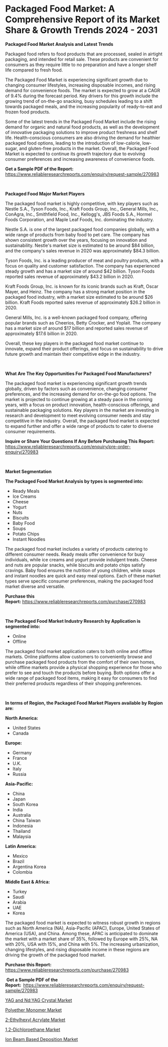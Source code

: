 <p><h1>Packaged Food Market: A Comprehensive Report of its Market Share & Growth Trends 2024 - 2031</h1></p><p><strong>Packaged Food Market Analysis and Latest Trends</strong></p>
<p><p>Packaged food refers to food products that are processed, sealed in airtight packaging, and intended for retail sale. These products are convenient for consumers as they require little to no preparation and have a longer shelf life compared to fresh food.</p><p>The Packaged Food Market is experiencing significant growth due to changing consumer lifestyles, increasing disposable incomes, and rising demand for convenience foods. The market is expected to grow at a CAGR of 9.4% during the forecast period. Key drivers for this growth include the growing trend of on-the-go snacking, busy schedules leading to a shift towards packaged meals, and the increasing popularity of ready-to-eat and frozen food products.</p><p>Some of the latest trends in the Packaged Food Market include the rising demand for organic and natural food products, as well as the development of innovative packaging solutions to improve product freshness and shelf life. Health-conscious consumers are also driving the demand for healthier packaged food options, leading to the introduction of low-calorie, low-sugar, and gluten-free products in the market. Overall, the Packaged Food Market is expected to continue its growth trajectory due to evolving consumer preferences and increasing awareness of convenience foods.</p></p>
<p><strong>Get a Sample PDF of the Report:&nbsp;</strong> <a href="https://www.reliableresearchreports.com/enquiry/request-sample/270983">https://www.reliableresearchreports.com/enquiry/request-sample/270983</a></p>
<p>&nbsp;</p>
<p><strong>Packaged Food Major Market Players</strong></p>
<p><p>The packaged food market is highly competitive, with key players such as Nestle S.A., Tyson Foods, Inc., Kraft Foods Group, Inc., General Mills, Inc., ConAgra, Inc., Smithfield Food, Inc., Kellogg's, JBS Foods S.A., Hormel Foods Corporation, and Maple Leaf Foods, Inc. dominating the industry.</p><p>Nestle S.A. is one of the largest packaged food companies globally, with a wide range of products from baby food to pet care. The company has shown consistent growth over the years, focusing on innovation and sustainability. Nestle's market size is estimated to be around $84 billion, and the company's sales revenue in 2020 was approximately $84.3 billion.</p><p>Tyson Foods, Inc. is a leading producer of meat and poultry products, with a focus on quality and customer satisfaction. The company has experienced steady growth and has a market size of around $42 billion. Tyson Foods reported sales revenue of approximately $43.2 billion in 2020.</p><p>Kraft Foods Group, Inc. is known for its iconic brands such as Kraft, Oscar Mayer, and Heinz. The company has a strong market position in the packaged food industry, with a market size estimated to be around $26 billion. Kraft Foods reported sales revenue of approximately $26.2 billion in 2020.</p><p>General Mills, Inc. is a well-known packaged food company, offering popular brands such as Cheerios, Betty Crocker, and Yoplait. The company has a market size of around $17 billion and reported sales revenue of approximately $17.6 billion in 2020.</p><p>Overall, these key players in the packaged food market continue to innovate, expand their product offerings, and focus on sustainability to drive future growth and maintain their competitive edge in the industry.</p></p>
<p>&nbsp;</p>
<p><strong>What Are The Key Opportunities For Packaged Food Manufacturers?</strong></p>
<p><p>The packaged food market is experiencing significant growth trends globally, driven by factors such as convenience, changing consumer preferences, and the increasing demand for on-the-go food options. The market is projected to continue growing at a steady pace in the coming years, with a focus on product innovation, health-conscious offerings, and sustainable packaging solutions. Key players in the market are investing in research and development to meet evolving consumer needs and stay competitive in the industry. Overall, the packaged food market is expected to expand further and offer a wide range of products to cater to diverse consumer requirements.</p></p>
<p><strong>Inquire or Share Your Questions If Any Before Purchasing This Report:</strong> <a href="https://www.reliableresearchreports.com/enquiry/pre-order-enquiry/270983">https://www.reliableresearchreports.com/enquiry/pre-order-enquiry/270983</a></p>
<p>&nbsp;</p>
<p><strong>Market Segmentation</strong></p>
<p><strong>The Packaged Food Market Analysis by types is segmented into:</strong></p>
<p><ul><li>Ready Meals</li><li>Ice Creams</li><li>Cheese</li><li>Yogurt</li><li>Nuts</li><li>Biscuits</li><li>Baby Food</li><li>Soups</li><li>Potato Chips</li><li>Instant Noodles</li></ul></p>
<p><p>The packaged food market includes a variety of products catering to different consumer needs. Ready meals offer convenience for busy individuals, while ice creams and yogurt provide indulgent treats. Cheese and nuts are popular snacks, while biscuits and potato chips satisfy cravings. Baby food ensures the nutrition of young children, while soups and instant noodles are quick and easy meal options. Each of these market types serve specific consumer preferences, making the packaged food market diverse and versatile.</p></p>
<p><strong>Purchase this Report:&nbsp;</strong><a href="https://www.reliableresearchreports.com/purchase/270983">https://www.reliableresearchreports.com/purchase/270983</a></p>
<p>&nbsp;</p>
<p><strong>The Packaged Food Market Industry Research by Application is segmented into:</strong></p>
<p><ul><li>Online</li><li>Offline</li></ul></p>
<p><p>The packaged food market application caters to both online and offline markets. Online platforms allow customers to conveniently browse and purchase packaged food products from the comfort of their own homes, while offline markets provide a physical shopping experience for those who prefer to see and touch the products before buying. Both options offer a wide range of packaged food items, making it easy for consumers to find their preferred products regardless of their shopping preferences.</p></p>
<p>&nbsp;</p>
<p><strong>In terms of Region, the Packaged Food Market Players available by Region are:</strong></p>
<p>
    <p> <strong> North America: </strong>
        <ul>
            <li>United States</li>
            <li>Canada</li>
        </ul>
        </p> 
    <p> <strong> Europe: </strong>
        <ul>
            <li>Germany</li>
            <li>France</li>
            <li>U.K.</li>
            <li>Italy</li>
            <li>Russia</li>
        </ul>
        </p> 
    <p> <strong> Asia-Pacific: </strong>
        <ul>
            <li>China</li>
            <li>Japan</li>
            <li>South Korea</li>
            <li>India</li>
            <li>Australia</li>
            <li>China Taiwan</li>
            <li>Indonesia</li>
            <li>Thailand</li>
            <li>Malaysia</li>
        </ul>
        </p> 
    <p> <strong> Latin America: </strong>
        <ul>
            <li>Mexico</li>
            <li>Brazil</li>
            <li>Argentina Korea</li>
            <li>Colombia</li>
        </ul>
        </p> 
    <p> <strong> Middle East & Africa: </strong>
        <ul>
            <li>Turkey</li>
            <li>Saudi</li>
            <li>Arabia</li>
            <li>UAE</li>
            <li>Korea</li>
        </ul>
    </p>
    </p>
<p><p>The packaged food market is expected to witness robust growth in regions such as North America (NA), Asia-Pacific (APAC), Europe, United States of America (USA), and China. Among these, APAC is anticipated to dominate the market with a market share of 35%, followed by Europe with 25%, NA with 20%, USA with 15%, and China with 5%. The increasing urbanization, changing lifestyles, and rising disposable income in these regions are driving the growth of the packaged food market.</p></p>
<p><strong>Purchase this Report: </strong><a href="https://www.reliableresearchreports.com/purchase/270983">https://www.reliableresearchreports.com/purchase/270983</a></p>
<p>&nbsp;<strong>Get a Sample PDF of the Report:&nbsp;&nbsp;</strong><a href="https://www.reliableresearchreports.com/enquiry/request-sample/270983">https://www.reliableresearchreports.com/enquiry/request-sample/270983</a></p>
<p><strong></strong></p>
<p><p><a href="https://view.publitas.com/reportprime-1/insights-into-yag-and-nd-yag-crystal-market-size-analysing-market-share-trends-and-growth-from-2024-to-2031/">YAG and Nd:YAG Crystal Market</a></p><p><a href="https://shimmer-gardenia-37a.notion.site/Polyether-Monomer-Market-Size-Growth-Outlook-from-2024-to-2031-projecting-at-Market-s-Trends-Analy-05feb9678f784896aef8ac6221bae61b">Polyether Monomer Market</a></p><p><a href="https://cute-banjo-8ca.notion.site/2-Ethylhexyl-Acrylate-Market-Size-Share-Trends-Analysis-Report-By-Application-Regional-Outlook--f3bf057711ee4795abdceb404dcee917">2-Ethylhexyl Acrylate Market</a></p><p><a href="https://meowing-lemming-dd3.notion.site/1-2-Dichloroethane-Market-Provides-Detailed-Segmentation-of-this-Market-based-on-Type-Application--d360479189c54a07922c54866f1ba88f">1,2-Dichloroethane Market</a></p><p><a href="https://view.publitas.com/reportprime-1/ion-beam-based-deposition-market-dynamics-2024-2031-also-about-its-market-trends-projections-and-opportunities/">Ion Beam Based Deposition Market</a></p></p>